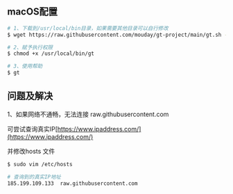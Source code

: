 
## macOS配置

```bash
# 1、下载到/usr/local/bin目录，如果需要其他目录可以自行修改
$ wget https://raw.githubusercontent.com/mouday/gt-project/main/gt.sh -O /usr/local/bin/gt

# 2、赋予执行权限
$ chmod +x /usr/local/bin/gt

# 3、使用帮助
$ gt
```

## 问题及解决

1、如果网络不通畅，无法连接 raw.githubusercontent.com

可尝试查询真实IP[https://www.ipaddress.com/](https://www.ipaddress.com/)

并修改hosts 文件
```bash
$ sudo vim /etc/hosts

# 查询到的真实IP地址
185.199.109.133  raw.githubusercontent.com
```